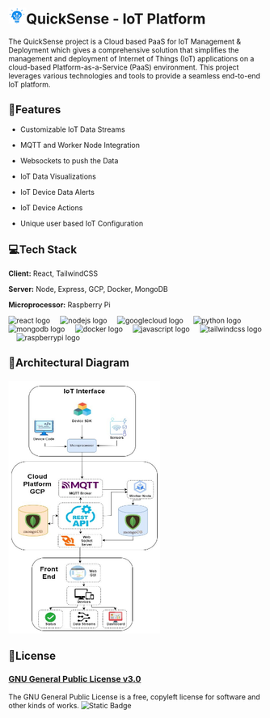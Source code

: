 <p><h1><img src="https://github.com/pratheek-raghunath/Cloud-Based-PaaS-A-Real-Time-Visualization-and-Managing-IoT-Deployments/blob/main/GUI/cloudpaas/src/assets/logo.png?raw=true" height="32" width="35" alt="react logo" />QuickSense - IoT Platform</h1></p>

 
The QuickSense project is a Cloud based PaaS for IoT Management & Deployment which gives a comprehensive solution that simplifies the management and deployment of Internet of Things (IoT) applications on a cloud-based Platform-as-a-Service (PaaS) environment. This project leverages various technologies and tools to provide a seamless end-to-end IoT platform.



  

## :pushpin:Features

  

- Customizable IoT Data Streams

- MQTT and Worker Node Integration

- Websockets to push the Data

- IoT Data Visualizations

- IoT Device Data Alerts

- IoT Device Actions

- Unique user based IoT Configuration

  

## 💻Tech Stack

  

**Client:** React, TailwindCSS

  

**Server:** Node, Express, GCP, Docker, MongoDB

  

**Microprocessor:** Raspberry Pi



<div align="left">
  <img src="https://cdn.jsdelivr.net/gh/devicons/devicon/icons/react/react-original.svg" height="40" alt="react logo"  />
  <img width="12" />
  <img src="https://cdn.jsdelivr.net/gh/devicons/devicon/icons/nodejs/nodejs-original.svg" height="40" alt="nodejs logo"  />
  <img width="12" />
  <img src="https://cdn.jsdelivr.net/gh/devicons/devicon/icons/googlecloud/googlecloud-original.svg" height="40" alt="googlecloud logo"  />
  <img width="12" />
  <img src="https://cdn.jsdelivr.net/gh/devicons/devicon/icons/python/python-original.svg" height="40" alt="python logo"  />
  <img width="12" />
  <img src="https://cdn.jsdelivr.net/gh/devicons/devicon/icons/mongodb/mongodb-original.svg" height="40" alt="mongodb logo"  />
  <img width="12" />
  <img src="https://cdn.jsdelivr.net/gh/devicons/devicon/icons/docker/docker-original.svg" height="40" alt="docker logo"  />
  <img width="12" />
  <img src="https://cdn.jsdelivr.net/gh/devicons/devicon/icons/javascript/javascript-original.svg" height="40" alt="javascript logo"  />
  <img width="12" />
  <img src="https://cdn.jsdelivr.net/gh/devicons/devicon/icons/tailwindcss/tailwindcss-original-wordmark.svg" height="40" alt="tailwindcss logo"  />
  <img width="12" />
  <img src="https://cdn.jsdelivr.net/gh/devicons/devicon/icons/raspberrypi/raspberrypi-original.svg" height="40" alt="raspberrypi logo"  />
</div>


  

## :crystal_ball:Architectural Diagram

  

###

<img  src="https://github.com/pratheek-raghunath/Cloud-Based-PaaS-A-Real-Time-Visualization-and-Managing-IoT-Deployments/blob/main/Screenshots/Architectural%20Diagram%202.jpg?raw=true"  alt="architecture diagram"  width="300"  height="500"  />

###
## :page_facing_up:License
### [GNU General Public License v3.0](https://choosealicense.com/licenses/gpl-3.0/)
The GNU General Public License is a free, copyleft license for software and other kinds of works.
![Static Badge](https://img.shields.io/badge/License-GPL%203.0-blue)

